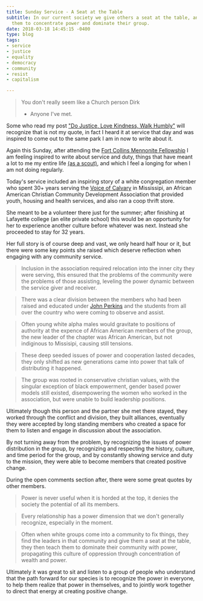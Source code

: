 ```yaml
---
title: Sunday Service - A Seat at the Table
subtitle: In our current society we give others a seat at the table, and then teach
  them to concentrate power and dominate their group.
date: 2018-03-18 14:45:15 -0400
type: blog
tags:
- service
- justice
- equality
- democracy
- community
- resist
- capitalism

---
```

> You don't really seem like a Church person Dirk <br/>
> - Anyone I've met.

Some who read my post ["Do Justice, Love Kindness, Walk Humbly"](/philosophy/do-justice-love-kindness-walk-humbly/) will recognize that is not my quote, in fact I heard it at service that day and was inspired to come out to the same park I am in now to write about it.

Again this Sunday, after attending the [Fort Collins Mennonite Fellowship](http://www.fcmennonite.org/) I am feeling inspired to write about service and duty, things that have meant a lot to me my entire life [(as a scout)](/career/#volunteer), and which I feel a longing for when I am not doing regularly.

Today's service included an inspiring story of a white congregation member who spent 30+ years serving the [Voice of Calvary](http://vocm.org/) in Mississipi, an African American Christian Community Development Association that provided youth, housing and health services, and also ran a coop thrift store.

She meant to be a volunteer there just for the summer; after finishing at Lafayette college (an elite private school) this would be an opportunity for her to experience another culture before whatever was next. Instead she proceeded to stay for 32 years.

Her full story is of course deep and vast, we only heard half hour or it, but there were some key points she raised which deserve reflection when engaging with any community service.

> Inclusion in the association required relocation into the inner city they were serving, this ensured that the problems of the community were the problems of those assisting, leveling the power dynamic between the service giver and receiver.

> There was a clear division between the members who had been raised and educated under [John Perkins](https://en.wikipedia.org/wiki/John_M._Perkins) and the students from all over the country who were coming to observe and assist.

> Often young white alpha males would gravitate to positions of authority at the expence of African American members of the group, the new leader of the chapter was African American, but not indiginous to Missisipi, causing still tensions.

> These deep seeded issues of power and cooperation lasted decades, they only shifted as new generations came into power that talk of distributing it happened.

> The group was rooted in conservative christian values, with the singular exception of black empowerment, gender based power models still existed, disempowering the women who worked in the association, but were unable to build leadership positions.

Ultimately though this person and the partner she met there stayed, they worked through the conflict and division, they built alliances, eventually they were accepted by long standing members who created a space for them to listen and engage in discussion about the association.

By not turning away from the problem, by recognizing the issues of power distribution in the group, by recognizing and respecting the history, culture, and time period for the group, and by constantly showing service and duty to the mission, they were able to become members that created positive change.

During the open comments section after, there were some great quotes by other members.

> Power is never useful when it is horded at the top, it denies the society the potential of all its members.

> Every relationship has a power dimension that we don't generally recognize, especially in the moment.

> Often when white groups come into a community to fix things, they find the leaders in that community and give them a seat at the table, they then teach them to dominate their community with power, propagating this culture of oppression through concentration of wealth and power.

Ultimately it was great to sit and listen to a group of people who understand that the path forward for our species is to recognize the power in everyone, to help them realize that power in themselves, and to jointly work together to direct that energy at creating positive change.
